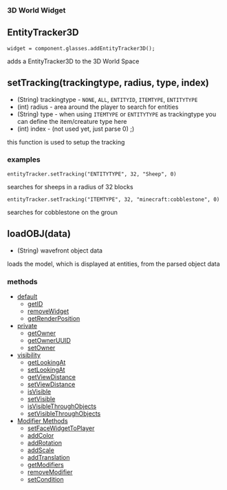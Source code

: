 ### 3D World Widget
## EntityTracker3D
`widget = component.glasses.addEntityTracker3D();`

adds a EntityTracker3D to the 3D World Space


## setTracking(trackingtype, radius, type, index)
* (String) trackingtype - `NONE`, `ALL`, `ENTITYID`, `ITEMTYPE`, `ENTITYTYPE`
* (int) radius - area around the player to search for entities
* (String) type - when using `ITEMTYPE` or `ENTITYTYPE` as trackingtype you can define the item/creature type here
* (int) index - (not used yet, just parse 0) ;)

this function is used to setup the tracking

### examples

`entityTracker.setTracking("ENTITYTYPE", 32, "Sheep", 0)` 

searches for sheeps in a radius of 32 blocks

`entityTracker.setTracking("ITEMTYPE", 32, "minecraft:cobblestone", 0)` 

searches for cobblestone on the groun


## loadOBJ(data)
* (String) wavefront object data

loads the model, which is displayed at entities, from the parsed object data


### methods
* [default](Widget_Methods_default)
  * [getID](Widget_Methods_default#getID)
  * [removeWidget](Widget_Methods_default#removeWidget)
  * [getRenderPosition](Widget_Methods_getRenderPosition)
* [private](Widget_Methods_private)
  * [getOwner](Widget_Methods_private#getOwner)
  * [getOwnerUUID](Widget_Methods_private#getOwnerUUID)
  * [setOwner](Widget_Methods_private#setOwner)
* [visibility](Widget_Methods_visibility)
  * [getLookingAt](Widget3D_Methods_visibility#getLookingAt)
  * [setLookingAt](Widget3D_Methods_visibility#setLookingAt)
  * [getViewDistance](Widget3D_Methods_visibility#getViewDistance)
  * [setViewDistance](Widget3D_Methods_visibility#setViewDistance)
  * [isVisible](Widget_Methods_visibility#isVisible)
  * [setVisible](Widget_Methods_visibility#setVisible)
  * [isVisibleThroughObjects](Widget3D_Methods_visibility#isVisibleThroughObjects)
  * [setVisibleThroughObjects](Widget3D_Methods_visibility#setVisibleThroughObjects)
* [Modifier Methods](WidgetModifiers)
  * [setFaceWidgetToPlayer](WidgetModifier_setFaceWidgetToPlayer)
  * [addColor](WidgetModifiers#addColor)
  * [addRotation](WidgetModifiers#addRotation)
  * [addScale](WidgetModifiers#addScale)
  * [addTranslation](WidgetModifiers#addTranslation)
  * [getModifiers](WidgetModifierMethods#getModifiers)
  * [removeModifier](WidgetModifierMethods#removeModifier)
  * [setCondition](WidgetModifierConditions)